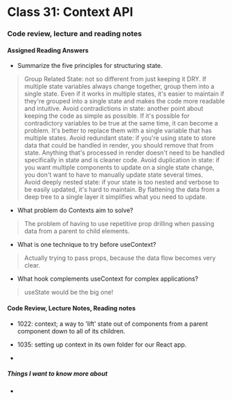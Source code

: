 # Class 31: Context API

### Code review, lecture and reading notes


#### Assigned Reading Answers

- Summarize the five principles for structuring state.

> Group Related State: not so different from just keeping it DRY.  If multiple state variables always change together, group them into a single state.  Even if it works in multiple states, it's easier to maintain if they're grouped into a single state and makes the code more readable and intuitive.
> Avoid contradictions in state: another point about keeping the code as simple as possible.  If it's possible for contradictory variables to be true at the same time, it can become a problem.  It's better to replace them with a single variable that has multiple states.
> Avoid redundant state: if you're using state to store data that could be handled in render, you should remove that from state.  Anything that's processed in render doesn't need to be handled specifically in state and is cleaner code.
> Avoid duplication in state: if you want multiple components to update on a single state change, you don't want to have to manually update state several times.  
> Avoid deeply nested state: if your state is too nested and verbose to be easily updated, it's hard to maintain.  By flattening the data from a deep tree to a single layer it simplifies what you need to update.

- What problem do Contexts aim to solve?

> The problem of having to use repetitive prop drilling when passing data from a parent to child elements.

- What is one technique to try before useContext?

> Actually trying to pass props, because the data flow becomes very clear.

- What hook complements useContext for complex applications?

> useState would be the big one!


#### Code Review, Lecture Notes, Reading notes

- 1022: context; a way to 'lift' state out of components from a parent component down to all of its children.

- 1035: setting up context in its own folder for our React app.

- 

##### Things I want to know more about

- 
